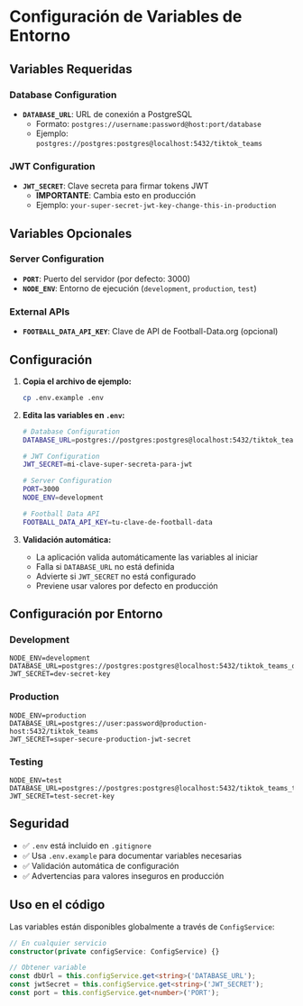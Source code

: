 # Configuración de Variables de Entorno

## Variables Requeridas

### Database Configuration
- **`DATABASE_URL`**: URL de conexión a PostgreSQL
  - Formato: `postgres://username:password@host:port/database`
  - Ejemplo: `postgres://postgres:postgres@localhost:5432/tiktok_teams`

### JWT Configuration
- **`JWT_SECRET`**: Clave secreta para firmar tokens JWT
  - **IMPORTANTE**: Cambia esto en producción
  - Ejemplo: `your-super-secret-jwt-key-change-this-in-production`

## Variables Opcionales

### Server Configuration
- **`PORT`**: Puerto del servidor (por defecto: 3000)
- **`NODE_ENV`**: Entorno de ejecución (`development`, `production`, `test`)

### External APIs
- **`FOOTBALL_DATA_API_KEY`**: Clave de API de Football-Data.org (opcional)

## Configuración

1. **Copia el archivo de ejemplo:**
   ```bash
   cp .env.example .env
   ```

2. **Edita las variables en `.env`:**
   ```bash
   # Database Configuration
   DATABASE_URL=postgres://postgres:postgres@localhost:5432/tiktok_teams
   
   # JWT Configuration
   JWT_SECRET=mi-clave-super-secreta-para-jwt
   
   # Server Configuration
   PORT=3000
   NODE_ENV=development
   
   # Football Data API
   FOOTBALL_DATA_API_KEY=tu-clave-de-football-data
   ```

3. **Validación automática:**
   - La aplicación valida automáticamente las variables al iniciar
   - Falla si `DATABASE_URL` no está definida
   - Advierte si `JWT_SECRET` no está configurado
   - Previene usar valores por defecto en producción

## Configuración por Entorno

### Development
```env
NODE_ENV=development
DATABASE_URL=postgres://postgres:postgres@localhost:5432/tiktok_teams_dev
JWT_SECRET=dev-secret-key
```

### Production
```env
NODE_ENV=production
DATABASE_URL=postgres://user:password@production-host:5432/tiktok_teams
JWT_SECRET=super-secure-production-jwt-secret
```

### Testing
```env
NODE_ENV=test
DATABASE_URL=postgres://postgres:postgres@localhost:5432/tiktok_teams_test
JWT_SECRET=test-secret-key
```

## Seguridad

- ✅ `.env` está incluido en `.gitignore`
- ✅ Usa `.env.example` para documentar variables necesarias
- ✅ Validación automática de configuración
- ✅ Advertencias para valores inseguros en producción

## Uso en el código

Las variables están disponibles globalmente a través de `ConfigService`:

```typescript
// En cualquier servicio
constructor(private configService: ConfigService) {}

// Obtener variable
const dbUrl = this.configService.get<string>('DATABASE_URL');
const jwtSecret = this.configService.get<string>('JWT_SECRET');
const port = this.configService.get<number>('PORT');
```
